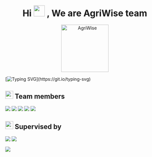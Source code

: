 <h1 align="center">Hi <img src="https://media.giphy.com/media/hvRJCLFzcasrR4ia7z/giphy.gif" width="35"> , We are AgriWise team</h1>

<p align="center" > <a href="https://www.youtube.com/watch?v=C6J9Zjz5MuI"><img width="150" src="https://i.postimg.cc/0yG7VQQD/DOC.png" alt="AgriWise" /></a> </p>

[![Typing SVG](https://readme-typing-svg.herokuapp.com?font=Fira+Code&size=30&duration=6000&pause=1000&color=17A267&multiline=true&width=800&lines=Amplify+yield+with+AgriWise+technology.)](https://git.io/typing-svg)

<h2><img width="25" src="https://i.postimg.cc/GhLBbQh8/partners.png"/> Team members </h2>

<img src='https://img.shields.io/badge/Machine Learning-%20Noura Algohary & Eman Saad & Mostafa Ahmed-1f425f.svg'/>
<img src='https://img.shields.io/badge/UI/UX-%20Alshimaa Alawady-1f425f.svg'/>
<img src='https://img.shields.io/badge/FrontEnd-%20Nada Elhosary & Basma Mostafa-1f425f.svg'/>
<img src='https://img.shields.io/badge/Android-%20Ahmed Kachwaa-1f425f.svg'/>
<img src='https://img.shields.io/badge/BackEnd-%20Shrouk Hegazi & Mostafa Allam-1f425f.svg'/>

<h2><img width="25" src="https://i.postimg.cc/zBwBrLsF/leader.png"/> Supervised by </h2>
<img src='https://img.shields.io/badge/Dr-%20Mahmoud Saafan-ab62c4.svg'/>
<img src='https://img.shields.io/badge/Eng-%20Doaa Arafa-ab62c4.svg'/>

<a href='mailto:agriwise5@gmail.com'><img src='https://img.shields.io/badge/Ask%20us-anything-17a267.svg'/></a>
